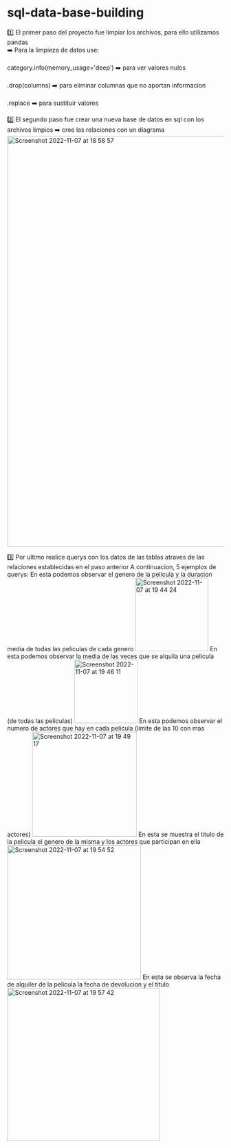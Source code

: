 # sql-data-base-building
1️⃣ El primer paso del proyecto fue limpiar los archivos, para ello utilizamos pandas
  <br />  ➡️ Para la limpieza de datos use: <br />
   <br />   category.info(memory_usage='deep') ➡️ para ver valores nulos <br />
    <br />  .drop(columns) ➡️ para eliminar columnas que no aportan informacion <br />
   <br />   .replace ➡️ para sustituir valores <br />
      
2️⃣ El segundo paso fue crear una nueva base de datos en sql con los archivos limpios
    ➡️ cree las relaciones con un diagrama
<br />      <img width="953" alt="Screenshot 2022-11-07 at 18 58 57" src="https://user-images.githubusercontent.com/114593402/200388633-9bb67e4d-f402-4e87-97a7-d0e504ec0e5a.png"> <br />

3️⃣ Por ultimo realice querys con los datos de las tablas atraves de las relaciones establecidas en el paso anterior
    A continuacion, 5 ejemplos de querys:
       En esta podemos observar el genero de la pelicula y la duracion media de todas las peliculas de cada genero
                                                                                                     <img width="170" alt="Screenshot 2022-11-07 at 19 44 24" src="https://user-images.githubusercontent.com/114593402/200389853-6c99eb59-efad-4b73-af68-81931156c810.png">
              En esta podemos observar la media de las veces que se alquila una pelicula (de todas las peliculas)
                                                                                                     <img width="147" alt="Screenshot 2022-11-07 at 19 46 11" src="https://user-images.githubusercontent.com/114593402/200390236-74eb647d-2443-4373-bd20-14b8b8bf2c10.png">
              En esta podemos observar el numero de actores que hay en cada pelicula (limite de las 10 con mas actores)
                                                                                                      <img width="243" alt="Screenshot 2022-11-07 at 19 49 17" src="https://user-images.githubusercontent.com/114593402/200390745-6350da9f-6c66-4249-91f9-53ac30ed65ac.png">
              En esta se muestra el titulo de la pelicula el genero de la misma y los actores que participan en ella
                    <img width="311" alt="Screenshot 2022-11-07 at 19 54 52" src="https://user-images.githubusercontent.com/114593402/200391742-f5d08db0-0076-430b-b159-82b916a14979.png">
              En esta se observa la fecha de alquiler de la pelicula la fecha de devolucion y el titulo
                   <img width="355" alt="Screenshot 2022-11-07 at 19 57 42" src="https://user-images.githubusercontent.com/114593402/200392323-9148311b-31a2-4abf-80dd-4574e708c54e.png">
 

